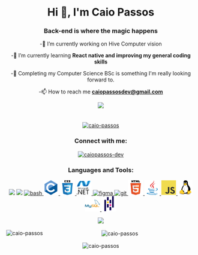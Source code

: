 <h1 align="center">Hi 👋, I'm Caio Passos</h1>
<h3 align="center">Back-end is where the magic happens</h3>

<div align="center">
-🔭 I’m currently working on Hive Computer vision

-🌱 I’m currently learning **React native and improving my general coding skills**

-👯 Completing my Computer Science BSc is something I'm really looking forward to.

-📫 How to reach me **caiopassosdev@gmail.com**
</div>
<div align="center">
            <img width="20%" src="https://i.giphy.com/media/v1.Y2lkPTc5MGI3NjExeWR3b2JiaTZpcThrOXBvbDduenZqdTV1bXltcXlzdXlyaHFhNjJyOCZlcD12MV9pbnRlcm5hbF9naWZfYnlfaWQmY3Q9Zw/l1J9qemh1La8b0Rag/giphy-downsized.gif">
</div>          



<br>
<br>
<div align="center">
<a href="https://github.com/ryo-ma/github-profile-trophy"><img src="https://github-profile-trophy.vercel.app/?username=caio-passos" alt="caio-passos" /></a>
</div>


<h3 align="center">Connect with me:</h3>
<p align="center">
<a href="https://linkedin.com/in/caiopassos-dev" target="blank"><img align="center" src="https://raw.githubusercontent.com/rahuldkjain/github-profile-readme-generator/master/src/images/icons/Social/linked-in-alt.svg" alt="caiopassos-dev" height="30" width="40" /></a>
</p>
<div align="center">
<h3 align="center">Languages and Tools:</h3>
<p align="center">            
            <img src="https://cdn.jsdelivr.net/gh/devicons/devicon@latest/icons/go/go-original-wordmark.svg" width="40" />    <img src="https://cdn.jsdelivr.net/gh/devicons/devicon@latest/icons/python/python-original.svg" width="40" />    <a href="https://www.gnu.org/software/bash/" target="_blank" rel="noreferrer"> <img src="https://www.vectorlogo.zone/logos/gnu_bash/gnu_bash-icon.svg" alt="bash" width="40" height="40"/> </a><a href="https://www.cprogramming.com/" target="_blank" rel="noreferrer"> <img src="https://raw.githubusercontent.com/devicons/devicon/master/icons/c/c-original.svg" alt="c" width="40" height="40"/> </a> <a href="https://www.w3schools.com/css/" target="_blank" rel="noreferrer"> <img src="https://raw.githubusercontent.com/devicons/devicon/master/icons/css3/css3-original-wordmark.svg" alt="css3" width="40" height="40"/> </a> <a href="https://dotnet.microsoft.com/" target="_blank" rel="noreferrer"> <img src="https://raw.githubusercontent.com/devicons/devicon/master/icons/dot-net/dot-net-original-wordmark.svg" alt="dotnet" width="40" height="40"/> </a>  </a> <a href="https://www.figma.com/" target="_blank" rel="noreferrer"> <img src="https://www.vectorlogo.zone/logos/figma/figma-icon.svg" alt="figma" width="40" height="40"/> </a> <a href="https://git-scm.com/" target="_blank" rel="noreferrer"> <img src="https://www.vectorlogo.zone/logos/git-scm/git-scm-icon.svg" alt="git" width="40" height="40"/> </a> <a href="https://www.w3.org/html/" target="_blank" rel="noreferrer"> <img src="https://raw.githubusercontent.com/devicons/devicon/master/icons/html5/html5-original-wordmark.svg" alt="html5" width="40" height="40"/> </a>  <a href="https://www.java.com" target="_blank" rel="noreferrer"> <img src="https://raw.githubusercontent.com/devicons/devicon/master/icons/java/java-original.svg" alt="java" width="40" height="40"/> </a> <a href="https://developer.mozilla.org/en-US/docs/Web/JavaScript" target="_blank" rel="noreferrer"> <img src="https://raw.githubusercontent.com/devicons/devicon/master/icons/javascript/javascript-original.svg" alt="javascript" width="40" height="40"/> </a> <a href="https://www.linux.org/" target="_blank" rel="noreferrer"> <img src="https://raw.githubusercontent.com/devicons/devicon/master/icons/linux/linux-original.svg" alt="linux" width="40" height="40"/> </a> <a href="https://www.mysql.com/" target="_blank" rel="noreferrer"> <img src="https://raw.githubusercontent.com/devicons/devicon/master/icons/mysql/mysql-original-wordmark.svg" alt="mysql" width="40" height="40"/> </a> <a href="https://pandas.pydata.org/" target="_blank" rel="noreferrer"> <img src="https://raw.githubusercontent.com/devicons/devicon/2ae2a900d2f041da66e950e4d48052658d850630/icons/pandas/pandas-original.svg" alt="pandas" width="40" height="40"/> </a></a> <a href="https://www.python.org" target="_blank" rel="noreferrer"> </a>
</div>


<div align="center">
<img width="50%" src="https://media1.tenor.com/m/4DW4CKmMbPoAAAAC/ps2startup-ps2.gif">
</div>
<div align="center">
<p><img align="left" src="https://github-readme-stats.vercel.app/api/top-langs?username=caio-passos&show_icons=true&locale=en&layout=compact" alt="caio-passos" /></p>
<div align="center">
            
<p>&nbsp;<img align="center" src="https://github-readme-stats.vercel.app/api?username=caio-passos&show_icons=true&locale=en" alt="caio-passos" /></p>
</div>
<div align="center">
<p><img align="center" src="https://github-readme-streak-stats.herokuapp.com/?user=caio-passos&" alt="caio-passos" /></p>
</div>
